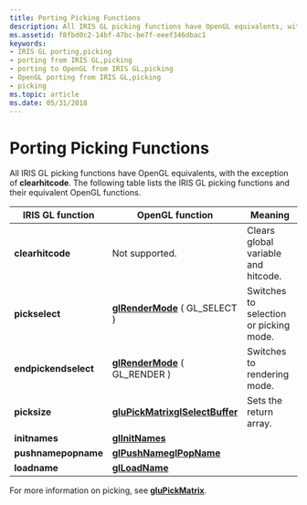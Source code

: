 ```yaml
---
title: Porting Picking Functions
description: All IRIS GL picking functions have OpenGL equivalents, with the exception of clearhitcode. The following table lists the IRIS GL picking functions and their equivalent OpenGL functions.
ms.assetid: f8fbd0c2-14bf-47bc-be7f-eeef346dbac1
keywords:
- IRIS GL porting,picking
- porting from IRIS GL,picking
- porting to OpenGL from IRIS GL,picking
- OpenGL porting from IRIS GL,picking
- picking
ms.topic: article
ms.date: 05/31/2018
---
```


# Porting Picking Functions

All IRIS GL picking functions have OpenGL equivalents, with the exception of **clearhitcode**. The following table lists the IRIS GL picking functions and their equivalent OpenGL functions.



| IRIS GL function                | OpenGL function                                                                           | Meaning                                |
|---------------------------------|-------------------------------------------------------------------------------------------|----------------------------------------|
| **clearhitcode**                | Not supported.                                                                            | Clears global variable and hitcode.    |
| **pickselect**<br/>       | [**glRenderMode**](glrendermode.md) ( GL\_SELECT )                                       | Switches to selection or picking mode. |
| **endpickendselect**<br/> | [**glRenderMode**](glrendermode.md) ( GL\_RENDER )                                       | Switches to rendering mode.            |
| **picksize**                    | [**gluPickMatrix**](glupickmatrix.md)[**glSelectBuffer**](glselectbuffer.md)<br/> | Sets the return array.                 |
| **initnames**                   | [**glInitNames**](glinitnames.md)                                                        |                                        |
| **pushnamepopname**<br/>  | [**glPushName**](glpushname.md)[**glPopName**](glpopname.md)<br/>                 |                                        |
| **loadname**                    | [**glLoadName**](glloadname.md)                                                          |                                        |



 

For more information on picking, see [**gluPickMatrix**](glupickmatrix.md).

 

 





